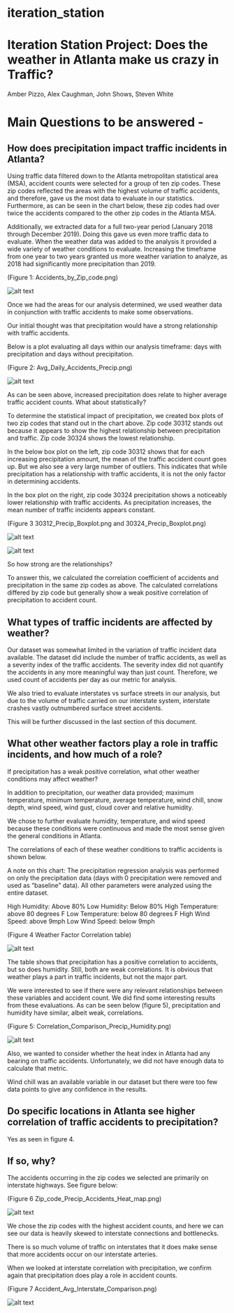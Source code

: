 # iteration_station

# Iteration Station Project: Does the weather in Atlanta make us crazy in Traffic?

Amber Pizzo,
Alex Caughman,
John Shows,
Steven White

# Main Questions to be answered -

## How does precipitation impact traffic incidents in Atlanta?

Using traffic data filtered down to the Atlanta metropolitan statistical area (MSA), accident counts were selected for a group of ten zip codes.  These zip codes reflected the areas with the highest volume of traffic accidents, and therefore, gave us the most data to evaluate in our statistics. Furthermore, as can be seen in the chart below, these zip codes had over twice the accidents compared to the other zip codes in the Atlanta MSA.

Additionally, we extracted data for a full two-year period (January 2018 through December 2019).  Doing this gave us even more traffic data to evaluate.  When the weather data was added to the analysis it provided a wide variety of weather conditions to evaluate. Increasing the timeframe from one year to two years granted us more weather variation to analyze, as 2018 had significantly more precipitation than 2019. 

(Figure 1:  Accidents_by_Zip_code.png)

![alt text](https://github.com/alexcaughman/iteration_station/blob/master/Images/Accidents_by_Zip_code.png)


Once we had the areas for our analysis determined, we used weather data in conjunction with traffic accidents to make some observations.  

Our initial thought was that precipitation would have a strong relationship with traffic accidents.

Below is a plot evaluating all days within our analysis timeframe: days with precipitation and days without precipitation. 

(Figure 2: Avg_Daily_Accidents_Precip.png)

![alt text](https://github.com/alexcaughman/iteration_station/blob/master/Images/Avg_Daily_Accidents_Precip.png)


As can be seen above, increased precipitation does relate to higher average traffic accident counts.  What about statistically? 

To determine the statistical impact of precipitation, we created box plots of two zip codes that stand out in the chart above.  Zip code 30312 stands out because it appears to show the highest relationship between precipitation and traffic.  Zip code 30324 shows the lowest relationship.

In the below box plot on the left, zip code 30312 shows that for each increasing precipitation amount, the mean of the traffic accident count goes up.  But we also see a very large number of outliers.  This indicates that while precipitation has a relationship with traffic accidents, it is not the only factor in determining accidents.  

In the box plot on the right, zip code 30324 precipitation shows a noticeably lower relationship with traffic accidents. As precipitation increases, the mean number of traffic incidents appears constant.


(Figure 3 30312_Precip_Boxplot.png and 30324_Precip_Boxplot.png)

![alt text](https://github.com/alexcaughman/iteration_station/blob/master/Images/30312_Precip_Boxplot.png)

![alt text](https://github.com/alexcaughman/iteration_station/blob/master/Images/30324_Precip_Boxplot.png)

So how strong are the relationships?

To answer this, we calculated the correlation coefficient of accidents and precipitation in the same zip codes as above.  The calculated correlations differed by zip code but generally show a weak positive correlation of precipitation to accident count.



## What types of traffic incidents are affected by weather?

Our dataset was somewhat limited in the variation of traffic incident data available.  The dataset did include the number of traffic accidents, as well as a severity index of the traffic accidents.  The severity index did not quantify the accidents in any more meaningful way than just count.  Therefore, we used count of accidents per day as our metric for analysis.

We also tried to evaluate interstates vs surface streets in our analysis, but due to the volume of traffic carried on our interstate system, interstate crashes vastly outnumbered surface street accidents.

This will be further discussed in the last section of this document.

## What other weather factors play a role in traffic incidents, and how much of a role?

If precipitation has a weak positive correlation, what other weather conditions may affect weather?

In addition to precipitation, our weather data provided; maximum temperature, minimum temperature, average temperature, wind chill, snow depth, wind speed, wind gust, cloud cover and relative humidity.  

We chose to further evaluate humidity, temperature, and wind speed because these conditions were continuous and made the most sense given the general conditions in Atlanta.

The correlations of each of these weather conditions to traffic accidents is shown below.

A note on this chart: The precipitation regression analysis was performed on only the precipitation data (days with 0 precipitation were removed and used as “baseline” data). All other parameters were analyzed using the entire dataset.

High Humidity: Above 80%
Low Humidity: Below 80%
High Temperature: above 80 degrees F
Low Temperature: below 80 degrees F
High Wind Speed: above 9mph
Low Wind Speed: below 9mph

(Figure 4 Weather Factor Correlation table)

![alt text](https://github.com/alexcaughman/iteration_station/blob/master/Images/Weather_Factor_Correlation_table.png)



The table shows that precipitation has a positive correlation to accidents, but so does humidity.  Still, both are weak correlations.  It is obvious that weather plays a part in traffic incidents, but not the major part.

We were interested to see if there were any relevant relationships between these variables and accident count.  We did find some interesting results from these evaluations.  As can be seen below (figure 5), precipitation and humidity have similar, albeit weak, correlations.  

(Figure 5: Correlation_Comparison_Precip_Humidity.png)

![alt text](https://github.com/alexcaughman/iteration_station/blob/master/Images/Correlation_Comparison_Humidity_Precipitation.png)

Also, we wanted to consider whether the heat index in Atlanta had any bearing on traffic accidents.  Unfortunately, we did not have enough data to calculate that metric.

Wind chill was an available variable in our dataset but there were too few data points to give any confidence in the results.


## Do specific locations in Atlanta see higher correlation of traffic accidents to precipitation? 

Yes as seen in figure 4.

## If so, why?

The accidents occurring in the zip codes we selected are primarily on interstate highways.  See figure below:



(Figure 6 Zip_code_Precip_Accidents_Heat_map.png)

![alt text](https://github.com/alexcaughman/iteration_station/blob/master/Images/Zip_code_Precip_Accidents_Heat_map.png)

We chose the zip codes with the highest accident counts, and here we can see our data is heavily skewed to interstate connections and bottlenecks.

There is so much volume of traffic on interstates that it does make sense that more accidents occur on our interstate arteries. 

When we looked at interstate correlation with precipitation, we confirm again that precipitation does play a role in accident counts.

(Figure 7 Accident_Avg_Interstate_Comparison.png)

![alt text](https://github.com/alexcaughman/iteration_station/blob/master/Images/Accident_Avg_Interstate_Comparison.png)


